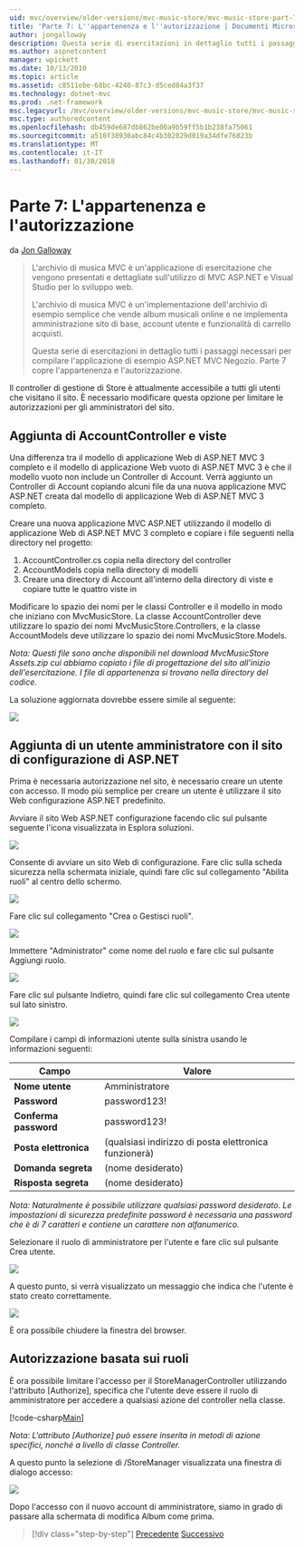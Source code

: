 ```yaml
---
uid: mvc/overview/older-versions/mvc-music-store/mvc-music-store-part-7
title: 'Parte 7: L''appartenenza e l''autorizzazione | Documenti Microsoft'
author: jongalloway
description: Questa serie di esercitazioni in dettaglio tutti i passaggi necessari per compilare l'applicazione di esempio ASP.NET MVC Negozio. Parte 7 copre l'appartenenza e l'autorizzazione.
ms.author: aspnetcontent
manager: wpickett
ms.date: 10/13/2010
ms.topic: article
ms.assetid: c8511ebe-68bc-4240-87c3-d5ced84a3f37
ms.technology: dotnet-mvc
ms.prod: .net-framework
msc.legacyurl: /mvc/overview/older-versions/mvc-music-store/mvc-music-store-part-7
msc.type: authoredcontent
ms.openlocfilehash: db459de687db862be00a9b59ff5b1b238fa75061
ms.sourcegitcommit: a510f38930abc84c4b302029d019a34dfe76823b
ms.translationtype: MT
ms.contentlocale: it-IT
ms.lasthandoff: 01/30/2018
---
```

<a name="part-7-membership-and-authorization"></a>Parte 7: L'appartenenza e l'autorizzazione
====================
da [Jon Galloway](https://github.com/jongalloway)

> L'archivio di musica MVC è un'applicazione di esercitazione che vengono presentati e dettagliate sull'utilizzo di MVC ASP.NET e Visual Studio per lo sviluppo web.  
>   
> L'archivio di musica MVC è un'implementazione dell'archivio di esempio semplice che vende album musicali online e ne implementa amministrazione sito di base, account utente e funzionalità di carrello acquisti.  
>   
> Questa serie di esercitazioni in dettaglio tutti i passaggi necessari per compilare l'applicazione di esempio ASP.NET MVC Negozio. Parte 7 copre l'appartenenza e l'autorizzazione.


Il controller di gestione di Store è attualmente accessibile a tutti gli utenti che visitano il sito. È necessario modificare questa opzione per limitare le autorizzazioni per gli amministratori del sito.

## <a name="adding-the-accountcontroller-and-views"></a>Aggiunta di AccountController e viste

Una differenza tra il modello di applicazione Web di ASP.NET MVC 3 completo e il modello di applicazione Web vuoto di ASP.NET MVC 3 è che il modello vuoto non include un Controller di Account. Verrà aggiunto un Controller di Account copiando alcuni file da una nuova applicazione MVC ASP.NET creata dal modello di applicazione Web di ASP.NET MVC 3 completo.

Creare una nuova applicazione MVC ASP.NET utilizzando il modello di applicazione Web di ASP.NET MVC 3 completo e copiare i file seguenti nella directory nel progetto:

1. AccountController.cs copia nella directory del controller
2. AccountModels copia nella directory di modelli
3. Creare una directory di Account all'interno della directory di viste e copiare tutte le quattro viste in

Modificare lo spazio dei nomi per le classi Controller e il modello in modo che iniziano con MvcMusicStore. La classe AccountController deve utilizzare lo spazio dei nomi MvcMusicStore.Controllers, e la classe AccountModels deve utilizzare lo spazio dei nomi MvcMusicStore.Models.

*Nota: Questi file sono anche disponibili nel download MvcMusicStore Assets.zip cui abbiamo copiato i file di progettazione del sito all'inizio dell'esercitazione. I file di appartenenza si trovano nella directory del codice.*

La soluzione aggiornata dovrebbe essere simile al seguente:

![](mvc-music-store-part-7/_static/image1.png)

## <a name="adding-an-administrative-user-with-the-aspnet-configuration-site"></a>Aggiunta di un utente amministratore con il sito di configurazione di ASP.NET

Prima è necessaria autorizzazione nel sito, è necessario creare un utente con accesso. Il modo più semplice per creare un utente è utilizzare il sito Web configurazione ASP.NET predefinito.

Avviare il sito Web ASP.NET configurazione facendo clic sul pulsante seguente l'icona visualizzata in Esplora soluzioni.

![](mvc-music-store-part-7/_static/image2.png)

Consente di avviare un sito Web di configurazione. Fare clic sulla scheda sicurezza nella schermata iniziale, quindi fare clic sul collegamento "Abilita ruoli" al centro dello schermo.

![](mvc-music-store-part-7/_static/image3.png)

Fare clic sul collegamento "Crea o Gestisci ruoli".

![](mvc-music-store-part-7/_static/image4.png)

Immettere "Administrator" come nome del ruolo e fare clic sul pulsante Aggiungi ruolo.

![](mvc-music-store-part-7/_static/image5.png)

Fare clic sul pulsante Indietro, quindi fare clic sul collegamento Crea utente sul lato sinistro.

![](mvc-music-store-part-7/_static/image6.png)

Compilare i campi di informazioni utente sulla sinistra usando le informazioni seguenti:

| **Campo** | **Valore** |
| --- | --- |
| **Nome utente** | Amministratore |
| **Password** | password123! |
| **Conferma password** | password123! |
| **Posta elettronica** | (qualsiasi indirizzo di posta elettronica funzionerà) |
| **Domanda segreta** | (nome desiderato) |
| **Risposta segreta** | (nome desiderato) |

*Nota: Naturalmente è possibile utilizzare qualsiasi password desiderato. Le impostazioni di sicurezza predefinite password è necessaria una password che è di 7 caratteri e contiene un carattere non alfanumerico.*

Selezionare il ruolo di amministratore per l'utente e fare clic sul pulsante Crea utente.

![](mvc-music-store-part-7/_static/image7.png)

A questo punto, si verrà visualizzato un messaggio che indica che l'utente è stato creato correttamente.

![](mvc-music-store-part-7/_static/image8.png)

È ora possibile chiudere la finestra del browser.

## <a name="role-based-authorization"></a>Autorizzazione basata sui ruoli

È ora possibile limitare l'accesso per il StoreManagerController utilizzando l'attributo [Authorize], specifica che l'utente deve essere il ruolo di amministratore per accedere a qualsiasi azione del controller nella classe.

[!code-csharp[Main](mvc-music-store-part-7/samples/sample1.cs)]

*Nota: L'attributo [Authorize] può essere inserita in metodi di azione specifici, nonché a livello di classe Controller.*

A questo punto la selezione di /StoreManager visualizzata una finestra di dialogo accesso:

![](mvc-music-store-part-7/_static/image9.png)

Dopo l'accesso con il nuovo account di amministratore, siamo in grado di passare alla schermata di modifica Album come prima.

>[!div class="step-by-step"]
[Precedente](mvc-music-store-part-6.md)
[Successivo](mvc-music-store-part-8.md)
